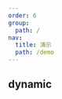```yaml
---
order: 6
group:
  path: /
nav:
  title: 演示
  path: /demo
---
```


## dynamic

<code src="../examples/dynamic.tsx" />
